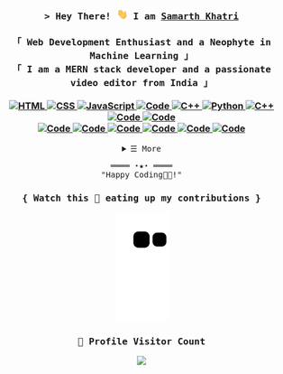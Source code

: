 <!-- Intro  -->
<h3 align="center">
        <samp>&gt; Hey There! </a><img src="https://github.com/Samarth-Khatri/Samarth-Khatri/blob/main/Hi.gif" width="20px"> I am
        <b><a target="_blank" href="https://samarthkhatri.me/">Samarth Khatri</a></b>
        </samp>
</h3>



<h3 align="center">
        <!-- Aout  -->
        <samp><b>
                「 Web Development Enthusiast and a Neophyte in Machine Learning 」
                <br>
                「 I am a MERN stack developer and a passionate video editor from India 」</b>
                <br>
                <br>
        </samp>
        <!-- Programming Languages -->
        <!-- HTML -->
        <a href="https://github.com/Samarth-Khatri?tab=repositories" target="_blank"><img alt="HTML"
                        src="https://img.shields.io/badge/-HTML-E34F26?style=flat-square&logo=HTML5&logoColor=white">
        </a>
        <!-- CSS  -->
        <a href="https://github.com/Samarth-Khatri?tab=repositories" target="_blank"><img alt="CSS"
                        src="https://img.shields.io/badge/-CSS-1572B6?style=flat-square&logo=CSS3&logoColor=white">
        </a>
        <!-- JavaScript -->
        <a href="https://github.com/Samarth-Khatri?tab=repositories" target="_blank"><img alt="JavaScript"
                        src="https://img.shields.io/badge/-JavaScript-F7DF1E?style=flat-square&logo=JavaScript&logoColor=white">
        </a>
        <!-- Java -->
        <a href="https://github.com/Samarth-Khatri?tab=repositories" target="_blank"><img alt="Code"
                        src="https://img.shields.io/badge/Java-ED8B00?style=flat-square&logo=java&logoColor=white">
        </a>
        <!-- C++ -->
        <a href="https://github.com/Samarth-Khatri?tab=repositories" target="_blank"><img alt="C++"
                        src="https://img.shields.io/badge/-C++-9b3675?style=flat-square&logo=C%2B%2B&logoColor=white">
        </a>
        <!-- Python -->
        <a href="https://github.com/Samarth-Khatri?tab=repositories" target="_blank"><img alt="Python"
                        src="https://img.shields.io/badge/-Python-3776AB?style=flat-square&logo=Python&logoColor=white">
        </a>
        <!-- Node.js -->
        <a href="https://github.com/Samarth-Khatri?tab=repositories" target="_blank"><img alt="C++"
                        src="https://img.shields.io/badge/node.js-%2343853D.svg?style=flat-square&logo=node.js&logoColor=white">
        </a>
        <!-- Express.js -->
        <a href="https://github.com/Samarth-Khatri?tab=repositories" target="_blank"><img alt="Code"
                        src="https://img.shields.io/badge/Express.js-404D59?style=flat-square">
        </a>
         <!-- Bootstrap -->
        <a href="https://github.com/Samarth-Khatri?tab=repositories" target="_blank"><img alt="Code"
                        src="https://img.shields.io/badge/Bootstrap-563D7C?style=flat-square&logo=bootstrap&logoColor=white">
        </a>
        <br>
        <!-- JQuery -->
        <a href="https://github.com/Samarth-Khatri?tab=repositories" target="_blank"><img alt="Code"
                        src="https://img.shields.io/badge/jQuery-0769AD?style=flat-square&logo=jquery&logoColor=white">
        </a>
        <!-- Gcloud -->
        <a href="https://github.com/Samarth-Khatri?tab=repositories" target="_blank"><img alt="Code"
                        src="https://img.shields.io/badge/Google_Cloud-4285F4?style=flate-square&logo=google-cloud&logoColor=white">
        </a>
        <!-- Heroku -->
        <a href="https://github.com/Samarth-Khatri?tab=repositories" target="_blank"><img alt="Code"
                        src="https://img.shields.io/badge/Heroku-430098?style=flat-square&logo=heroku&logoColor=white">
        </a>
        <!-- Git -->
        <a href="https://github.com/Samarth-Khatri?tab=repositories" target="_blank"><img alt="Code"
                        src="https://img.shields.io/badge/git-%23F05033.svg?style=flat-square&logo=git&logoColor=white">
        </a>
        <!-- MySQL -->
        <a href="https://github.com/Samarth-Khatri?tab=repositories" target="_blank"><img alt="Code"
                        src="https://img.shields.io/badge/MySQL-00000F?style=flat-square&logo=mysql&logoColor=white">
        </a>
        <!-- MongoDB -->
        <a href="https://github.com/Samarth-Khatri?tab=repositories" target="_blank"><img alt="Code"
                        src="https://img.shields.io/badge/mongodb-%23F05033.svg?style=flat-square&logo=mongodb&logoColor=white&color=success">
        </a>
        
</h3>


<!-- Details Section-->
<details align="center">
    <summary> <samp>&#9776; More</samp></summary>
  <br>
<!-- GitHub Stats --> 

<p align="center"><img src="https://github-readme-stats.vercel.app/api/top-langs/?username=Samarth-Khatri&layout=compact&hide=TSQL&theme=chartreuse-dark"></p>

<a href="https://github.com/anuraghazra/github-readme-stats">
<p align="center"><img src="https://github-readme-stats.vercel.app/api?username=Samarth-Khatri&show_icons=true&theme=chartreuse-dark" /></p>
</a>

<h3 align="center">
    <samp>&gt; Connect with me <img align="center" src="https://raw.githubusercontent.com/rajput2107/rajput2107/master/Assets/Handshake.gif" height="23px" /></b>
        </samp>
</h3>

<p align="center">
<a href="https://www.linkedin.com/in/samarthkhatri/"><img src="https://img.shields.io/badge/-Samarth%20Khatri-0077B5?style=flat-square&logo=Linkedin&logoColor=white"/></a>
<a href="mailto:samarth.kahtri0000@gmail.com"><img src="https://img.shields.io/badge/-samarth.kahtri0000@gmail.com-D14836?style=flat-square&logo=Gmail&logoColor=white"/></a>
<a href="https://www.instagram.com/khatri.samarth/"><img src="https://img.shields.io/badge/-khatri.samarth-E4405F?style=flat-square&logo=Instagram&logoColor=white"/></a>
<a href="https://twitter.com/Samarth7861"><img src="https://img.shields.io/badge/-Samarth7861-1DA1F2?style=flat-square&logo=twitter&logoColor=white"/></a>
</p>
</details>
  

<!-- Footer -->
<samp>
    <p align="center">
        ════ ⋆★⋆ ════
        <br>
        "Happy Coding👨‍💻!"
    </p>
</samp>

<!-- Snake -->

<h3 align="center">
  <samp><b>{ Watch this 🐍 eating up my contributions }</b> </samp>
</h3>
<p align="center"><img src="https://github.com/Samarth-Khatri/Samarth-Khatri/blob/output/github-contribution-grid-snake.svg" /></p>



<!-- retro visitor counter -->
<h3 align="center">
  <samp> <b>📍 Profile Visitor Count</b> </samp>
</h3>
<p align="center" >   
  <img src="https://profile-counter.glitch.me/Samarth-Khatri/count.svg" />  
</p>
